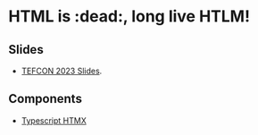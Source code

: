 # HTML is :dead:, long live HTLM!

## Slides

- [TEFCON 2023 Slides](./slides/TEFCON%202023%20-%20HTMX.pdf).

## Components

- [Typescript HTMX](./components/ts-htmx)

